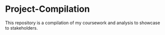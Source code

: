# Project-Compilation
This repository is a compilation of my coursework and analysis to showcase to stakeholders.
